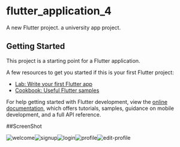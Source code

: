 # flutter_application_4

A new Flutter project.
a university app project.

## Getting Started

This project is a starting point for a Flutter application.

A few resources to get you started if this is your first Flutter project:

- [Lab: Write your first Flutter app](https://docs.flutter.dev/get-started/codelab)
- [Cookbook: Useful Flutter samples](https://docs.flutter.dev/cookbook)

For help getting started with Flutter development, view the
[online documentation](https://docs.flutter.dev/), which offers tutorials,
samples, guidance on mobile development, and a full API reference.

##ScreenShot

![welcome](https://github.com/nanafarhanj/project/assets/152027547/ed2d6c00-14e0-43db-839f-418661c6b054)![signup](https://github.com/nanafarhanj/project/assets/152027547/65a753a0-bbbf-4065-9af6-47498e7d3c32)![login](https://github.com/nanafarhanj/project/assets/152027547/46a19258-aefe-431b-a2de-d3d5661e0652)![profile](https://github.com/nanafarhanj/project/assets/152027547/449da2a6-157e-4be5-a0cc-6dc405aea122)![edit-profile](https://github.com/nanafarhanj/project/assets/152027547/ad9fb0ce-54e0-47d6-9622-cabf9908ebbe)
